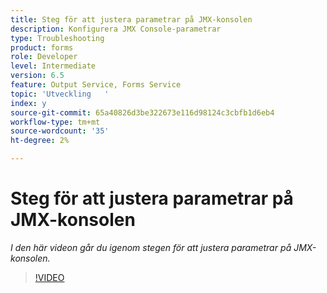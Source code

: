 ```yaml
---
title: Steg för att justera parametrar på JMX-konsolen
description: Konfigurera JMX Console-parametrar
type: Troubleshooting
product: forms
role: Developer
level: Intermediate
version: 6.5
feature: Output Service, Forms Service
topic: 'Utveckling   '
index: y
source-git-commit: 65a40826d3be322673e116d98124c3cbfb1d6eb4
workflow-type: tm+mt
source-wordcount: '35'
ht-degree: 2%

---
```



# Steg för att justera parametrar på JMX-konsolen

*I den här videon går du igenom stegen för att justera parametrar på JMX-konsolen.*

>[!VIDEO](https://video.tv.adobe.com/v/335554?quality=9&learn=on)


